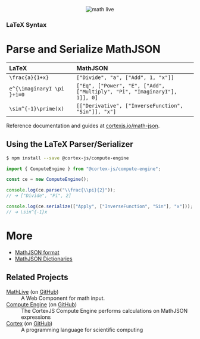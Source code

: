 <div align="center">
    <img alt="math live" src="../../assets/math-json.jpg?raw=true">
</div>

<h3><strong>LaTeX Syntax</strong></h3>
<h1>Parse and Serialize MathJSON</h1>

| LaTeX                      | MathJSON                                                                  |
| :------------------------- | :------------------------------------------------------------------------ |
| `\frac{a}{1+x}`            | `["Divide", "a", ["Add", 1, "x"]]`                                        |
| `e^{\imaginaryI \pi }+1=0` | `["Eq", ["Power", "E", ["Add", ["Multiply", "Pi", "ImaginaryI"], 1]], 0]` |
| `\sin^{-1}\prime(x)`       | `[["Derivative", ["InverseFunction", "Sin"]], "x"]`                       |

Reference documentation and guides at
[cortexjs.io/math-json](https://cortexjs.io/math-json/).

## Using the LaTeX Parser/Serializer

```bash
$ npm install --save @cortex-js/compute-engine
```

```js
import { ComputeEngine } from "@cortex-js/compute-engine";

const ce = new ComputeEngine();

console.log(ce.parse("\\frac{\\pi}{2}"));
// ➔ ["Divide", "Pi", 2]

console.log(ce.serialize(["Apply", ["InverseFunction", "Sin"], "x"]));
// ➔ \sin^{-1}x
```

# More

- [MathJSON format](https://cortexjs.io/math-json/)
- [MathJSON Dictionaries](https://cortexjs.io/compute-engine/dictionaries/)

## Related Projects

<dl>
  <dt><a href="https://cortexjs.io/mathlive">MathLive</a> (on <a href="https://github.com/arnog/mathlive">GitHub</a>)</dt>
  <dd>A Web Component for math input.</dd>  
  <dt><a href="https://cortexjs.io/compute-engine">Compute Engine</a> (on <a href="https://github.com/cortex-js/compute-engine/tree/master/src/compute-engine">GitHub</a>)</dt>
  <dd>The CortexJS Compute Engine performs calculations on MathJSON expressions</dd>  
  <dt><a href="https://cortexjs.io/cortex">Cortex</a> (on <a href="https://github.com/cortex-js/compute-engine/tree/master/src/cortex">GitHub</a>)</dt>
  <dd>A programming language for scientific computing</dd>  
</dl>
